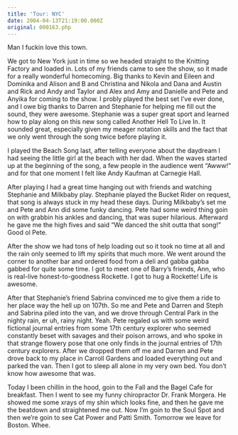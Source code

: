 ```yaml
---
title: 'Tour: NYC'
date: 2004-04-13T21:19:00.000Z
original: 000163.php
---
```


Man I fuckin love this town.

We got to New York just in time so we headed straight to the Knitting Factory and loaded in. Lots of my friends came to see the show, so it made for a really wonderful homecoming. Big thanks to Kevin and Eileen and Dominika and Alison and B and Christina and Nikola and Dana and Austin and Rick and Andy and Taylor and Alex and Amy and Danielle and Pete and Anyika for coming to the show. I probly played the best set I’ve ever done, and I owe big thanks to Darren and Stephanie for helping me fill out the sound, they were awesome. Stephanie was a super great sport and learned how to play along on this new song called Another Hell To Live In. It sounded great, especially given my meager notation skills and the fact that we only went through the song twice before playing it.

I played the Beach Song last, after telling everyone about the daydream I had seeing the little girl at the beach with her dad. When the waves started up at the beginning of the song, a few people in the audience went “Awww!” and for that one moment I felt like Andy Kaufman at Carnegie Hall.

After playing I had a great time hanging out with friends and watching Stephanie and Milkbaby play. Stephanie played the Bucket Rider on request, that song is always stuck in my head these days. During Milkbaby’s set me and Pete and Ann did some funky dancing. Pete had some weird thing goin on with grabbin his ankles and dancing, that was super hilarious. Afterward he gave me the high fives and said “We danced the shit outta that song!” Good ol Pete.

After the show we had tons of help loading out so it took no time at all and the rain only seemed to lift my spirits that much more. We went around the corner to another bar and ordered food from a deli and gabba gabba gabbed for quite some time. I got to meet one of Barry’s friends, Ann, who is real-live honest-to-goodness Rockette. I got to hug a Rockette! Life is awesome.

After that Stephanie’s friend Sabrina convinced me to give them a ride to her place way the hell up on 107th. So me and Pete and Darren and Steph and Sabrina piled into the van, and we drove through Central Park in the nighty rain, er uh, rainy night. Yeah. Pete regaled us with some weird fictional journal entries from some 17th century explorer who seemed constantly beset with savages and their poison arrows, and who spoke in that strange flowery pose that one only finds in the journal entries of 17th century explorers. After we dropped them off me and Darren and Pete drove back to my place in Carroll Gardens and loaded everything out and parked the van. Then I got to sleep all alone in my very own bed. You don’t know how awesome that was.

Today I been chillin in the hood, goin to the Fall and the Bagel Cafe for breakfast. Then I went to see my funny chiropractor Dr. Frank Morgera. He showed me some xrays of my shin which looks fine, and then he gave me the beatdown and straightened me out. Now I’m goin to the Soul Spot and then we’re goin to see Cat Power and Patti Smith. Tomorrow we leave for Boston. Whee.

